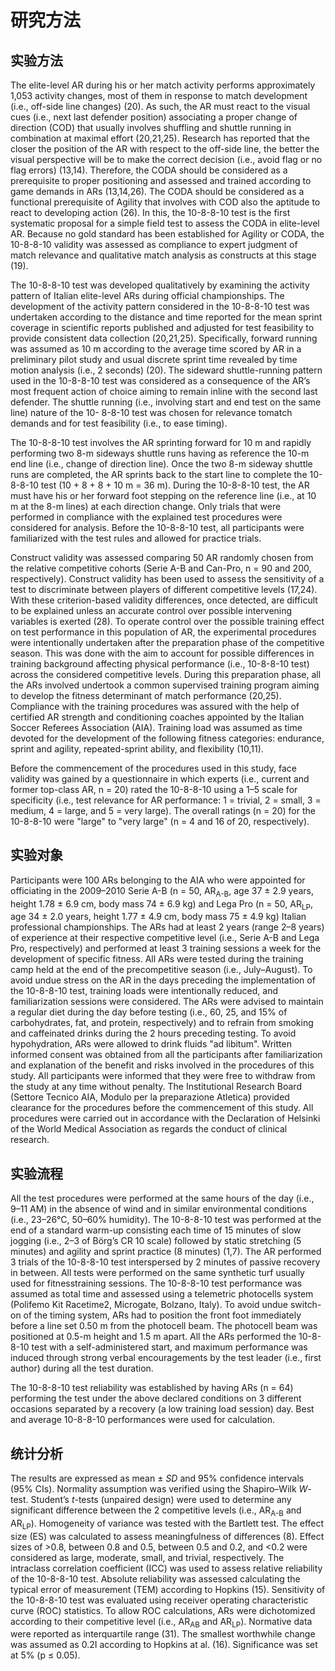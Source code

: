 # 研究方法

## 实验方法

The elite-level AR during his or her match activity performs approximately 1,053 activity changes, most of them in response to match development (i.e., off-side line changes) (20). As such, the AR must react to the visual cues (i.e., next last defender position) associating a proper change of direction (COD) that usually involves shuffling and shuttle running in combination at maximal effort (20,21,25). Research has reported that the closer the position of the AR with respect to the off-side line, the better the visual perspective will be to make the correct decision (i.e., avoid flag or no flag errors) (13,14). Therefore, the CODA should be considered as a prerequisite to proper positioning and assessed and trained according to game demands in ARs (13,14,26). The CODA should be considered as a functional prerequisite of Agility that involves with COD also the aptitude to react to developing action (26). In this, the 10-8-8-10 test is the first systematic proposal for a simple field test to assess the CODA in elite-level AR. Because no gold standard has been established for Agility or CODA, the 10-8-8-10 validity was assessed as compliance to expert judgment of match relevance and qualitative match analysis as constructs at this stage (19).

The 10-8-8-10 test was developed qualitatively by examining the activity pattern of Italian elite-level ARs during official championships. The development of the activity pattern considered in the 10-8-8-10 test was undertaken according to the distance and time reported for the mean sprint coverage in scientific reports published and adjusted for test feasibility to provide consistent data collection (20,21,25). Specifically, forward running was assumed as 10 m according to the average time scored by AR in a preliminary pilot study and usual discrete sprint time revealed by time motion analysis (i.e., 2 seconds) (20). The sideward shuttle-running pattern used in the 10-8-8-10 test was considered as a consequence of the AR’s most frequent action of choice aiming to remain inline with the second last defender. The shuttle running (i.e., involving start and end test on the same line) nature of the 10- 8-8-10 test was chosen for relevance tomatch demands and for test feasibility (i.e., to ease timing).

The 10-8-8-10 test involves the AR sprinting forward for 10 m and rapidly performing two 8-m sideways shuttle runs having as reference the 10-m end line (i.e., change of direction line). Once the two 8-m sideway shuttle runs are completed, the AR sprints back to the start line to complete the 10-8-8-10 test (10 + 8 + 8 + 10 m = 36 m). During the 10-8-8-10 test, the AR must have his or her forward foot stepping on the reference line (i.e., at 10 m at the 8-m lines) at each direction change. Only trials that were performed in compliance with the explained test procedures were considered for analysis. Before the 10-8-8-10 test, all participants were familiarized with the test rules and allowed for practice trials.

Construct validity was assessed comparing 50 AR randomly chosen from the relative competitive cohorts (Serie A-B and Can-Pro, n = 90 and 200, respectively). Construct validity has been used to assess the sensitivity of a test to discriminate between players of different competitive levels (17,24). With these criterion-based validity differences, once detected, are difficult to be explained unless an accurate control over possible intervening variables is exerted (28). To operate control over the possible training effect on test performance in this population of AR, the experimental procedures were intentionally undertaken after the preparation phase of the competitive season. This was done with the aim to account for possible differences in training background affecting physical performance (i.e., 10-8-8-10 test) across the considered competitive levels. During this preparation phase, all the ARs involved undertook a common supervised training program aiming to develop the fitness determinant of match performance (20,25). Compliance with the training procedures was assured with the help of certified AR strength and conditioning coaches appointed by the Italian Soccer Referees Association (AIA). Training load was assumed as time devoted for the development of the following fitness categories: endurance, sprint and agility, repeated-sprint ability, and flexibility (10,11).

Before the commencement of the procedures used in this study, face validity was gained by a questionnaire in which experts (i.e., current and former top-class AR, n = 20) rated the 10-8-8-10 using a 1–5 scale for specificity (i.e., test relevance for AR performance: 1 = trivial, 2 = small, 3 = medium, 4 = large, and 5 = very large). The overall ratings (n = 20) for the 10-8-8-10 were "large" to "very large" (n = 4 and 16 of 20, respectively).

## 实验对象

Participants were 100 ARs belonging to the AIA who were appointed for officiating in the 2009–2010 Serie A-B (n = 50, AR<sub>A-B</sub>, age 37 ± 2.9 years, height 1.78 ± 6.9 cm, body mass 74 ± 6.9 kg) and Lega Pro (n = 50, AR<sub>LP</sub>, age 34 ± 2.0 years, height 1.77 ± 4.9 cm, body mass 75 ± 4.9 kg) Italian professional championships. The ARs had at least 2 years (range 2–8 years) of experience at their respective competitive level (i.e., Serie A-B and Lega Pro, respectively) and performed at least 3 training sessions a week for the development of specific fitness. All ARs were tested during the training camp held at the end of the precompetitive season (i.e., July–August). To avoid undue stress on the AR in the days preceding the implementation of the 10-8-8-10 test, training loads were intentionally reduced, and familiarization sessions were considered. The ARs were advised to maintain a regular diet during the day before testing (i.e., 60, 25, and 15% of carbohydrates, fat, and protein, respectively) and to refrain from smoking and caffeinated drinks during the 2 hours preceding testing. To avoid hypohydration, ARs were allowed to drink fluids "ad libitum". Written informed consent was obtained from all the participants after familiarization and explanation of the benefit and risks involved in the procedures of this study. All participants were informed that they were free to withdraw from the study at any time without penalty. The Institutional Research Board (Settore Tecnico AIA, Modulo per la preparazione Atletica) provided clearance for the procedures before the commencement of this study. All procedures were carried out in accordance with the Declaration of Helsinki of the World Medical Association as regards the conduct of clinical research.

## 实验流程

All the test procedures were performed at the same hours of the day (i.e., 9–11 AM) in the absence of wind and in similar environmental conditions (i.e., 23–26°C, 50–60% humidity). The 10-8-8-10 test was performed at the end of a standard warm-up consisting each time of 15 minutes of slow jogging (i.e., 2–3 of Börg’s CR 10 scale) followed by static stretching (5 minutes) and agility and sprint practice (8 minutes) (1,7). The AR performed 3 trials of the 10-8-8-10 test interspersed by 2 minutes of passive recovery in between. All tests were performed on the same synthetic turf usually used for fitnesstraining sessions. The 10-8-8-10 test performance was assumed as total time and assessed using a telemetric photocells system (Polifemo Kit Racetime2, Microgate, Bolzano, Italy). To avoid undue switch-on of the timing system, ARs had to position the front foot immediately before a line set 0.50 m from the photocell beam. The photocell beam was positioned at 0.5-m height and 1.5 m apart. All the ARs performed the 10-8-8-10 test with a self-administered start, and maximum performance was induced through strong verbal encouragements by the test leader (i.e., first author) during all the test duration.

The 10-8-8-10 test reliability was established by having ARs (n = 64) performing the test under the above declared conditions on 3 different occasions separated by a recovery (a low training load session) day. Best and average 10-8-8-10 performances were used for calculation.

## 统计分析

The results are expressed as mean ± *SD* and 95% confidence intervals (95% CIs). Normality assumption was verified using the Shapiro–Wilk *W*-test. Student’s *t*-tests (unpaired design) were used to determine any significant difference between the 2 competitive levels (i.e., AR<sub>A-B</sub> and AR<sub>LP</sub>). Homogeneity of variance was tested with the Bartlett test. The effect size (ES) was calculated to assess meaningfulness of differences (8). Effect sizes of >0.8, between 0.8 and 0.5, between 0.5 and 0.2, and <0.2 were considered as large, moderate, small, and trivial, respectively. The intraclass correlation coefficient (ICC) was used to assess relative reliability of the 10-8-8-10 test. Absolute reliability was assessed calculating the typical error of measurement (TEM) according to Hopkins (15). Sensitivity of the 10-8-8-10 test was evaluated using receiver operating characteristic curve (ROC) statistics. To allow ROC calculations, ARs were dichotomized according to their competitive level (i.e., AR<sub>AB</sub> and AR<sub>LP</sub>). Normative data were reported as interquartile range (31). The smallest
worthwhile change was assumed as 0.2I according to Hopkins at al. (16). Significance was set at 5% (p &leq; 0.05).
